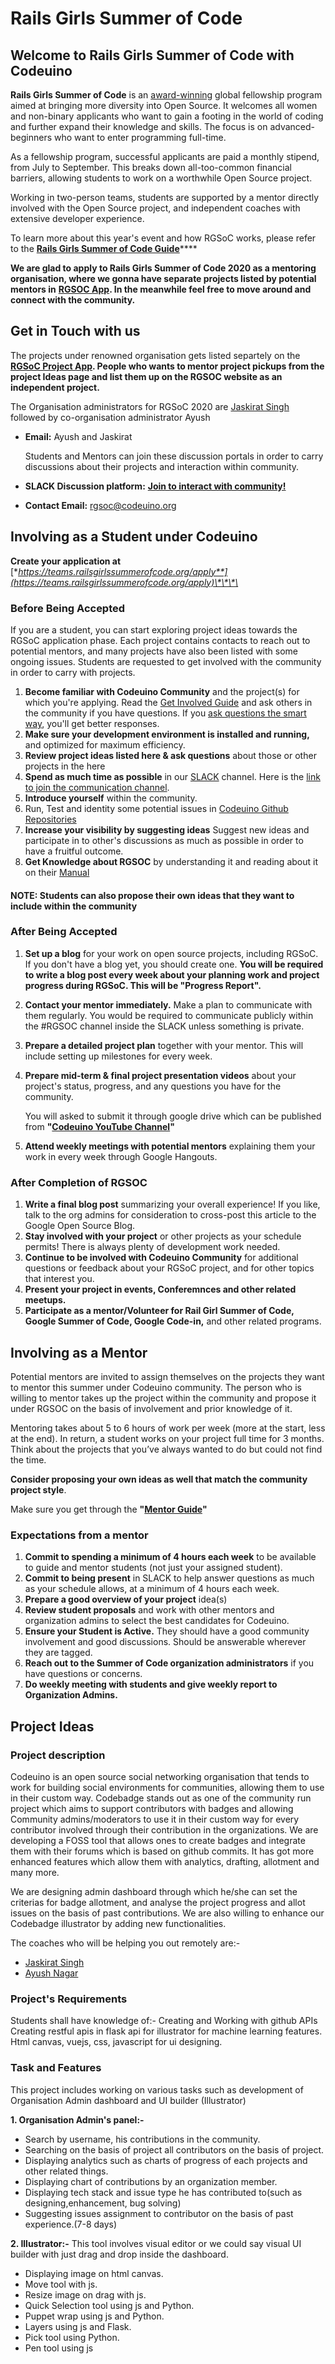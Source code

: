 # Rails Girls Summer of Code

## Welcome to Rails Girls Summer of Code with Codeuino

**Rails Girls Summer of Code** is an [award-winning](https://railsgirlssummerofcode.org/blog/2016-06-01-ruby-heroes-2016) global fellowship program aimed at bringing more diversity into Open Source. It welcomes all women and non-binary applicants who want to gain a footing in the world of coding and further expand their knowledge and skills. The focus is on advanced-beginners who want to enter programming full-time.

As a fellowship program, successful applicants are paid a monthly stipend, from July to September. This breaks down all-too-common financial barriers, allowing students to work on a worthwhile Open Source project.

Working in two-person teams, students are supported by a mentor directly involved with the Open Source project, and independent coaches with extensive developer experience.

To learn more about this year's event and how RGSoC works, please refer to the [**Rails Girls Summer of Code Guide**](https://railsgirlssummerofcode.org/students/application/)\*\*\*\*

**We are glad to apply to Rails Girls Summer of Code 2020 as a mentoring organisation, where we gonna have separate projects listed by potential mentors in** [**RGSOC App**](https://teams.railsgirlssummerofcode.org/projects)**. In the meanwhile feel free to move around and connect with the community.**

## **Get in Touch with us**

The projects under renowned organisation gets listed separtely on the [**RGSoC Project App**](https://teams.railsgirlssummerofcode.org/projects)**. People who wants to mentor project pickups from the project Ideas page and list them up on the RGSOC website as an independent project.**

The Organisation administrators for RGSoC 2020 are [Jaskirat Singh](https://twitter.com/jaskirat626) followed by co-organisation administrator Ayush

* **Email:** Ayush and Jaskirat

  Students and Mentors can join these discussion portals in order to carry discussions about their projects and interaction within community.

* **SLACK Discussion platform:** [**Join to interact with community!**](http://slack.codeuino.org)
* **Contact Email:** [rgsoc@codeuino.org ](mailto:rgsoc@codeuino.org)

## **Involving as a Student under Codeuino**

**Create your application at** [**https://teams.railsgirlssummerofcode.org/apply**](https://teams.railsgirlssummerofcode.org/apply)\*\*\*\*

### Before Being Accepted

If you are a student, you can start exploring project ideas towards the RGSoC application phase. Each project contains contacts to reach out to potential mentors, and many projects have also been listed with some ongoing issues. Students are requested to get involved with the community in order to carry with projects.

1. **Become familiar with Codeuino Community** and the project\(s\) for which you're applying.  Read the [Get Involved Guide](http://codeuino.org/getInvolved.html) and ask others in the community if you have questions. If you [ask questions the smart way](http://www.catb.org/~esr/faqs/smart-questions.html), you'll get better responses.
2. **Make sure your development environment is installed and running,** and optimized for maximum efficiency.
3. **Review project ideas listed here & ask questions** about those or other projects in the here
4. **Spend as much time as possible** in our [SLACK](http://codeuino.slack.com) channel. Here is the [link to join the communication channel](http://slack.codeuino.org).
5. **Introduce yourself** within the community.
6. Run, Test and identity some potential issues in [Codeuino Github Repositories](https://github.com/codeuino)
7. **Increase your visibility by suggesting ideas**  Suggest new ideas and participate in to other's discussions as much as possible in order to have a fruitful outcome.
8. **Get Knowledge about RGSOC** by understanding it and reading about it on their [Manual](https://railsgirlssummerofcode.org/students/application/)

#### **NOTE: Students can also propose their own ideas that they want to include within the community**

### After Being Accepted

1. **Set up a blog** for your work on open source projects, including RGSoC. If you don't have a blog yet, you should create one. **You will be required to write a blog post every week about your planning work and project progress during RGSoC. This will be "Progress Report".**
2. **Contact your mentor immediately.** Make a plan to communicate with them regularly.  You would be required to communicate publicly within the \#RGSOC channel inside the SLACK unless something is private.
3. **Prepare a detailed project plan** together with your mentor. This will include setting up milestones for every week.
4. **Prepare mid-term & final project presentation videos** about your project's status, progress, and any questions you have for the community.

   You will asked to submit it through google drive which can be published from **"**[**Codeuino YouTube Channel**](https://www.youtube.com/channel/UCmC2EOPv_oyJIevTyzlZTDQ)**"**

5. **Attend weekly meetings with potential mentors** explaining them your work in every week through Google Hangouts.

### After Completion of RGSOC

1. **Write a final blog post** summarizing your overall experience! If you like, talk to the org admins for consideration to cross-post this article to the Google Open Source Blog.
2. **Stay involved with your project** or other projects as your schedule permits! There is always plenty of development work needed.
3. **Continue to be involved with Codeuino Community** for additional questions or feedback about your RGSoC project, and for other topics that interest you.
4. **Present your project in events, Conferemnces and other related meetups.**
5. **Participate as a mentor/Volunteer for Rail Girl Summer of Code, Google Summer of Code, Google Code-in,** and other related programs.

## **Involving as a Mentor**

Potential mentors are invited to assign themselves on the projects they want to mentor this summer under Codeuino community. The person who is willing to mentor takes up the project within the community and propose it under RGSOC on the basis of involvement and prior knowledge of it.

Mentoring takes about 5 to 6 hours of work per week \(more at the start, less at the end\). In return, a student works on your project full time for 3 months. Think about the projects that you’ve always wanted to do but could not find the time.

**Consider proposing your own ideas as well that match the community project style**.

Make sure you get through the **"**[**Mentor Guide**](https://railsgirlssummerofcode.org/guide/projects/)**"**

### Expectations from a mentor

1. **Commit to spending a minimum of 4 hours each week** to be available to guide and mentor students \(not just your assigned student\).
2. **Commit to being present** in SLACK to help answer questions as much as your schedule allows, at a minimum of 4 hours each week.
3. **Prepare a good overview of your project** idea\(s\)
4. **Review student proposals** and work with other mentors and organization admins to select the best candidates for Codeuino.
5. **Ensure your Student is Active.** They should have a good community involvement and good discussions. Should be answerable wherever they are tagged.
6. **Reach out to the Summer of Code organization administrators** if you have questions or concerns.
7. **Do weekly meeting with students and give weekly report to Organization Admins.**

## Project Ideas

### Project description

Codeuino is an open source social networking organisation that tends to work for building social environments for communities, allowing them to use in their custom way. Codebadge stands out as one of the community run project which aims to support contributors with badges and allowing Community admins/moderators to use it in their custom way for every contributor involved through their contribution in the organizations. We are developing a FOSS tool that allows ones to create badges and integrate them with their forums which is based on github commits. It has got more enhanced features which allow them with analytics, drafting, allotment and many more.

We are designing admin dashboard through which he/she can set the criterias for badge allotment, and analyse the project progress and allot issues on the basis of past contributions. We are also willing to enhance our Codebadge illustrator by adding new functionalities.

The coaches who will be helping you out remotely are:-

* [Jaskirat Singh](https://github.com/jaskirat2000)
* [Ayush Nagar](https://github.com/ayushnagar123)

### Project's Requirements

Students shall have knowledge of:- Creating and Working with github APIs Creating restful apis in flask api for illustrator for machine learning features. Html canvas, vuejs, css, javascript for ui designing.

### Task and Features

This project includes working on various tasks such as development of Organisation Admin dashboard and UI builder \(Illustrator\)

**1. Organisation Admin's panel:-**

* Search by username, his contributions in the community.
* Searching on the basis of project all contributors on the basis of project.
* Displaying analytics such as charts of progress of each projects and other related things.
* Displaying chart of contributions by an organization member.
* Displaying tech stack and issue type he has contributed to\(such as designing,enhancement, bug solving\)
* Suggesting issues assignment to contributor on the basis of past experience.\(7-8 days\)

**2. Illustrator:-** This tool involves visual editor or we could say visual UI builder with just drag and drop inside the dashboard.

* Displaying image on html canvas.
* Move tool with js.
*  Resize image on drag with js.
* Quick Selection tool using js and Python.
* Puppet wrap using js and Python.
* Layers using js and Flask.
* Pick tool using Python.
* Pen tool using js


